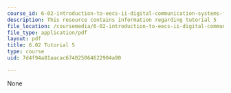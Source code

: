 ```yaml
---
course_id: 6-02-introduction-to-eecs-ii-digital-communication-systems-fall-2012
description: This resource contains information regarding tutorial 5
file_location: /coursemedia/6-02-introduction-to-eecs-ii-digital-communication-systems-fall-2012/7d4f94a81aacac674025064622904a90_MIT6_02F12_tutor05.pdf
file_type: application/pdf
layout: pdf
title: 6.02 Tutorial 5
type: course
uid: 7d4f94a81aacac674025064622904a90

---
```

None